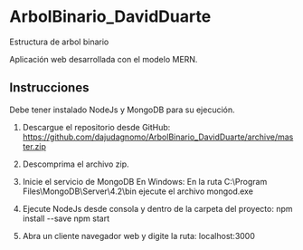 # ArbolBinario_DavidDuarte
 Estructura de arbol binario

Aplicación web desarrollada con el modelo MERN.

## Instrucciones
Debe tener instalado NodeJs y MongoDB para su ejecución.

1. Descargue el repositorio desde GitHub:
https://github.com/dajudagnomo/ArbolBinario_DavidDuarte/archive/master.zip

2. Descomprima el archivo zip.

3. Inicie el servicio de MongoDB 
En Windows: 
En la ruta C:\Program Files\MongoDB\Server\4.2\bin ejecute el archivo mongod.exe

3. Ejecute NodeJs desde consola y dentro de la carpeta del proyecto:
 npm install --save
 npm start
 
 4. Abra un cliente navegador web y digite la ruta:
  localhost:3000
